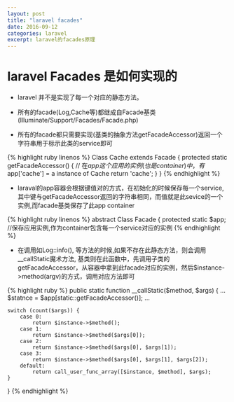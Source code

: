 ```yaml
---
layout: post
title: "laravel facades"
date: 2016-09-12
categories: laravel
excerpt: laravel的facades原理
---
```

# laravel Facades 是如何实现的

* laravel 并不是实现了每一个对应的静态方法。

* 所有的facade(Log,Cache等)都继成自Facade基类(Illuminate/Support/Facades/Facade.php)


* 所有的facade都只需要实现(基类的抽象方法getFacadeAccessor)返回一个字符串用于标示此类的service即可

{% highlight ruby linenos %}
Class Cache extends Facade
{
    protected static getFacadeAccessor()
    {
        // 在$app这个应用的实例(也是container)中，有$app['cache'] = a instance of Cache
        return 'cache';
    }
}
{% endhighlight %}


* laraval的app容器会根据键值对的方式，在初始化的时候保存每一个service,其中键与getFacadeAccessor返回的字符串相同，而值就是此sevice的一个实例,而facade基类保存了此app container

{% highlight ruby linenos %}
abstract Class Facade
{
    protected static $app; //保存应用实例,作为container包含每一个service对应的实例
{% endhighlight %}


* 在调用如Log::info(), 等方法的时候,如果不存在此静态方法，则会调用__callStatic魔术方法, 基类则在此函数中，先调用子类的getFacadeAccessor，从容器中拿到此facade对应的实例，然后$instance->method(argv)的方式，调用对应方法即可

{% highlight ruby %}
public static function __callStatic($method, $args)
{
    ...
    $statnce = $app[static::getFacadeAccessor()];
    ...

    switch (count($args)) {
        case 0:
            return $instance->$method();
        case 1:
            return $instance->$method($args[0]);
        case 2:
            return $instance->$method($args[0], $args[1]);
        case 3:
            return $instance->$method($args[0], $args[1], $args[2]);
        default:
            return call_user_func_array([$instance, $method], $args);
    }
}
{% endhighlight %}

